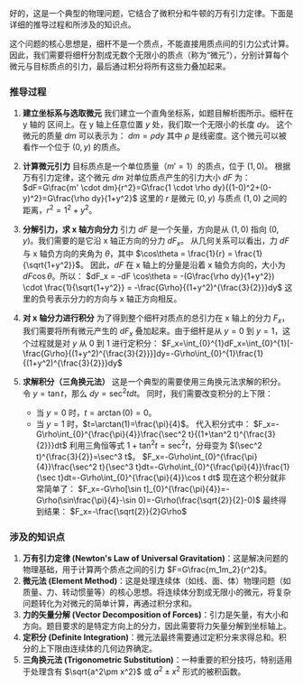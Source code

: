 好的，这是一个典型的物理问题，它结合了微积分和牛顿的万有引力定律。下面是详细的推导过程和所涉及的知识点。

这个问题的核心思想是，细杆不是一个质点，不能直接用质点间的引力公式计算。因此，我们需要将细杆分割成无数个无限小的质点（称为“微元”），分别计算每个微元与目标质点的引力，最后通过积分将所有这些力叠加起来。

### 推导过程

1.  **建立坐标系与选取微元**
    我们建立一个直角坐标系，如题目解析图所示。细杆在 y 轴的  区间上。在 y 轴上任意位置 $y$ 处，我们取一个无限小的长度 $dy$。
    这个微元的质量 $dm$ 可以表示为：
    $dm=\rho dy$
    其中 $\rho$ 是线密度。这个微元可以被看作一个位于 $(0, y)$ 的质点。

2.  **计算微元引力**
    目标质点是一个单位质量（$m'=1$）的质点，位于 $(1, 0)$。
    根据万有引力定律，这个微元 $dm$ 对单位质点产生的引力大小 $dF$ 为：
    $dF=G\frac{m' \cdot dm}{r^2}=G\frac{1 \cdot \rho dy}{(1-0)^2+(0-y)^2}=G\frac{\rho dy}{1+y^2}$
    这里的 $r$ 是微元 $(0, y)$ 与质点 $(1, 0)$ 之间的距离，$r^2=1^2+y^2$。

3.  **分解引力，求 x 轴方向分力**
    引力 $dF$ 是一个矢量，方向是从 $(1, 0)$ 指向 $(0, y)$。我们需要的是它沿 x 轴正方向的分力 $dF_x$。
    从几何关系可以看出，力 $dF$ 与 x 轴负方向的夹角为 $\theta$，其中 $\cos\theta = \frac{1}{r} = \frac{1}{\sqrt{1+y^2}}$。
    因此，$dF$ 在 x 轴上的分量是沿着 x 轴负方向的，大小为 $dF \cos\theta$。所以：
    $dF_x = -dF \cos\theta = -(G\frac{\rho dy}{1+y^2}) \cdot \frac{1}{\sqrt{1+y^2}} = -\frac{G\rho}{(1+y^2)^{\frac{3}{2}}}dy$
    这里的负号表示分力的方向与 x 轴正方向相反。

4.  **对 x 轴分力进行积分**
    为了得到整个细杆对质点的总引力在 x 轴上的分力 $F_x$，我们需要将所有微元产生的 $dF_x$ 叠加起来。由于细杆是从 $y=0$ 到 $y=1$，这个过程就是对 $y$ 从 0 到 1 进行定积分：
    $F_x=\int_{0}^{1}dF_x=\int_{0}^{1}[-\frac{G\rho}{(1+y^2)^{\frac{3}{2}}}]dy=-G\rho\int_{0}^{1}\frac{1}{(1+y^2)^{\frac{3}{2}}}dy$

5.  **求解积分（三角换元法）**
    这是一个典型的需要使用三角换元法求解的积分。
    令 $y=\tan t$，那么 $dy=\sec^2 t dt$。
    同时，我们需要改变积分的上下限：
    *   当 $y=0$ 时，$t=\arctan(0)=0$。
    *   当 $y=1$ 时，$t=\arctan(1)=\frac{\pi}{4}$。
    代入积分式中：
    $F_x=-G\rho\int_{0}^{\frac{\pi}{4}}\frac{\sec^2 t}{(1+\tan^2 t)^{\frac{3}{2}}}dt$
    利用三角恒等式 $1+\tan^2 t=\sec^2 t$，分母变为 $(\sec^2 t)^{\frac{3}{2}}=\sec^3 t$。
    $F_x=-G\rho\int_{0}^{\frac{\pi}{4}}\frac{\sec^2 t}{\sec^3 t}dt=-G\rho\int_{0}^{\frac{\pi}{4}}\frac{1}{\sec t}dt=-G\rho\int_{0}^{\frac{\pi}{4}}\cos t dt$
    现在这个积分就非常简单了：
    $F_x=-G\rho[\sin t]_{0}^{\frac{\pi}{4}}=-G\rho(\sin\frac{\pi}{4}-\sin 0)=-G\rho(\frac{\sqrt{2}}{2}-0)$
    最终得到结果：
    $F_x=-\frac{\sqrt{2}}{2}G\rho$

### 涉及的知识点

1.  **万有引力定律 (Newton's Law of Universal Gravitation)**：这是解决问题的物理基础，用于计算两个质点之间的引力 $F=G\frac{m_1m_2}{r^2}$。
2.  **微元法 (Element Method)**：这是处理连续体（如线、面、体）物理问题（如质量、力、转动惯量等）的核心思想。将连续体分割成无限小的微元，将复杂问题转化为对微元的简单计算，再通过积分求和。
3.  **力的矢量分解 (Vector Decomposition of Forces)**：引力是矢量，有大小和方向。题目要求的是特定方向上的分力，因此需要将力矢量分解到坐标轴上。
4.  **定积分 (Definite Integration)**：微元法最终需要通过定积分来求得总和。积分的上下限由连续体的几何边界确定。
5.  **三角换元法 (Trigonometric Substitution)**：一种重要的积分技巧，特别适用于处理含有 $\sqrt{a^2\pm x^2}$ 或 $a^2\pm x^2$ 形式的被积函数。